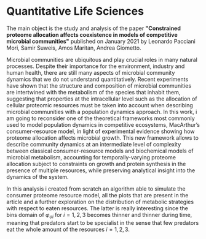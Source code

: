 # Quantitative Life Sciences
The main object is the study and analysis of the paper $\textbf{"Constrained proteome allocation affects coexistence in models of competitive microbial communities"}$ published on January 2021 by Leonardo Pacciani Mori, Samir Suweis, Amos Maritan, Andrea Giometto.

Microbial communities are ubiquitous and play crucial roles in many natural processes. Despite their importance for the environment, industry and human health, there are still many aspects of microbial community dynamics that we do not understand quantitatively. Recent experiments have shown that the structure and composition of microbial communities are intertwined with the metabolism of the species that inhabit them, suggesting that properties at the intracellular level such as the allocation of cellular proteomic resources must be taken into account when describing microbial communities with a population dynamics approach. In this work, i am going to reconsider one of the theoretical frameworks most commonly used to model population dynamics in competitive ecosystems, MacArthur’s consumer-resource model, in light of experimental evidence showing how proteome allocation affects microbial growth. This new framework allows to describe community dynamics at an intermediate level of complexity between classical consumer-resource models and biochemical models of microbial metabolism, accounting for temporally-varying proteome allocation subject to constraints on growth and protein synthesis in the presence of multiple resources, while preserving analytical insight into the dynamics of the system.

In this analysis i created from scratch an algorithm able to simulate the consumer proteome resource model, all the plots that are present in the article and a further exploration on the distribution of metabolic strategies with respect to eaten resources. The latter is really interesting since the bins domain of $\varphi_{\sigma i}$ for $i=1,2,3$ becomes thinner and thinner during time, meaning that predators start to be specialist in the sense that few predators eat the whole amount of the resources $i=1,2,3$.
